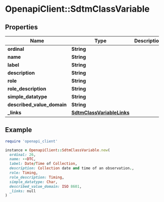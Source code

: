 # OpenapiClient::SdtmClassVariable

## Properties

| Name | Type | Description | Notes |
| ---- | ---- | ----------- | ----- |
| **ordinal** | **String** |  | [optional] |
| **name** | **String** |  | [optional] |
| **label** | **String** |  | [optional] |
| **description** | **String** |  | [optional] |
| **role** | **String** |  | [optional] |
| **role_description** | **String** |  | [optional] |
| **simple_datatype** | **String** |  | [optional] |
| **described_value_domain** | **String** |  | [optional] |
| **_links** | [**SdtmClassVariableLinks**](SdtmClassVariableLinks.md) |  | [optional] |

## Example

```ruby
require 'openapi_client'

instance = OpenapiClient::SdtmClassVariable.new(
  ordinal: 26,
  name: --DTC,
  label: Date/Time of Collection,
  description: Collection date and time of an observation.,
  role: Timing,
  role_description: Timing,
  simple_datatype: Char,
  described_value_domain: ISO 8601,
  _links: null
)
```

